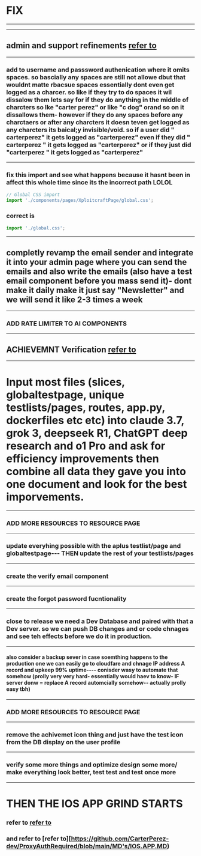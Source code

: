 # FIX
---
---
## admin and support refinements [refer to](https://github.com/CarterPerez-dev/ProxyAuthRequired/blob/main/MD's/admin-support.md)
---
### add to username and passsword authenication where it omits spaces. so bascially any spaces are still not allowe dbut that wouldnt matte rbacsue spaces essentially dont even get logged as a charcer. so like if they try to do spaces it wil dissalow them lets say for if they do anything in the middle of charcters so lke "carter perez" or like "c dog" orand so on it dissallows them- however if they do any spaces before any charctaers or after any charcters it doesn teven get logged as any charcters its baical;y invisible/void. so if a user did " carterperez" it gets logged as "carterperez" even if they did " carterperez " it gets logged as "carterperez" or if they just did "carterperez " it gets logged as "carterperez" 
---
### fix this import and see what happens because it hasnt been in affect this whole time since its the incorrect path LOLOL
```js
// Global CSS import
import './components/pages/XploitcraftPage/global.css';
```
### correct is 
```js
import './global.css';
```
---
## completly revamp the email sender and integrate it into your admin page where you can send the emails and also write the emails (also have a test email component before you mass send it)- dont make it daily make it just say "Newsletter" and we will send it like 2-3 times a week
---
### ADD RATE LIMITER TO AI COMPONENTS
-----
## ACHIEVEMNT Verification [refer to](https://github.com/CarterPerez-dev/ProxyAuthRequired/blob/main/Mongo-Inputs/TestUsers.js)
---
# Input most files (slices, globaltestpage, unique testlists/pages, routes, app.py, dockerfiles etc etc) into claude 3.7, grok 3, deepseek R1, ChatGPT deep research and o1 Pro and ask for efficiency improvements then combine all data they gave you into one document and look for the best imporvements.
---
### ADD MORE RESOURCES TO RESOURCE PAGE
----
### update everyhing possible with the aplus testlist/page and globaltestpage--- THEN update the rest of your testlists/pages
---
### create the verify email component
---
### create the forgot password fucntionality
---
### close to release we need a Dev Database and paired with that a Dev server. so we can push DB changes and or code chnages and see teh effects before we do it in production. 
----
#### also consider a backup sever in case soemthing happens to the production one we can easily go to cloudfare and chnage IP address A record and upkeep 99% uptime---- conisder wasy to automate that somehow (prolly very very hard- essentially would haev to know- IF server donw = replace A record automcially somehow-- actually prolly easy tbh)
---
### ADD MORE RESOURCES TO RESOURCE PAGE
---
### remove the achivemet icon thing and just have the test icon from the DB display on the user profile
---
### verify some more things and optimize design some more/ make everything look better, test test and test once more
----
# THEN THE IOS APP GRIND STARTS
### refer to [refer to](https://github.com/CarterPerez-dev/ProxyAuthRequired/blob/main/IOS.MD)
### and refer to [refer to][https://github.com/CarterPerez-dev/ProxyAuthRequired/blob/main/MD's/IOS.APP.MD)





